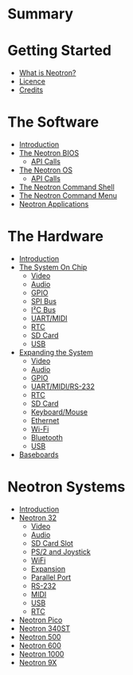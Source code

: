 # Summary

# Getting Started
- [What is Neotron?](./README.md)
- [Licence](./licence.md)
- [Credits](./credits.md)

# The Software

- [Introduction](./software.md)
- [The Neotron BIOS](./software_bios.md)
	- [API Calls](./software_bios_apicalls.md)
- [The Neotron OS](./software_os.md)
	- [API Calls](./software_os_apicalls.md)
- [The Neotron Command Shell](./software_command_shell.md)
- [The Neotron Command Menu](./software_menu_shell.md)
- [Neotron Applications](./software_applications.md)

# The Hardware

- [Introduction](./hardware.md)
- [The System On Chip](./hardware_soc.md)
	- [Video](./hardware_soc_video.md)
	- [Audio]()
	- [GPIO]()
	- [SPI Bus]()
	- [I²C Bus]()
	- [UART/MIDI]()
	- [RTC]()
	- [SD Card]()
	- [USB]()
- [Expanding the System]()
	- [Video]()
	- [Audio]()
	- [GPIO]()
	- [UART/MIDI/RS-232]()
	- [RTC]()
	- [SD Card]()
	- [Keyboard/Mouse]()
	- [Ethernet]()
	- [Wi-Fi]()
	- [Bluetooth]()
	- [USB]()
- [Baseboards](./hardware_baseboards.md)

# Neotron Systems

- [Introduction](./systems.md)
- [Neotron 32](./neotron_32.md)
	- [Video](./neotron_32_video.md)
	- [Audio](./neotron_32_audio.md)
	- [SD Card Slot](./neotron_32_sdmmc.md)
	- [PS/2 and Joystick](./neotron_32_ps2.md)
	- [WiFi](./neotron_32_wifi.md)
	- [Expansion]()
	- [Parallel Port](./neotron_32_parallel.md)
	- [RS-232](./neotron_32_rs232.md)
	- [MIDI](./neotron_32_midi.md)
	- [USB](./neotron_32_usb.md)
	- [RTC](./neotron_32_rtc.md)
- [Neotron Pico](./neotron_pico.md)
- [Neotron 340ST](./neotron_340st.md)
- [Neotron 500](./neotron_500.md)
- [Neotron 600](./neotron_600.md)
- [Neotron 1000](./neotron_1000.md)
- [Neotron 9X](./neotron_9x.md)
